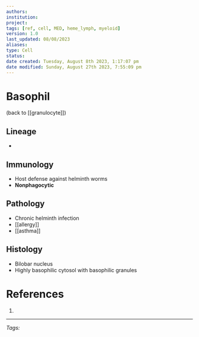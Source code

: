 ```yaml
---
authors: 
institution: 
project: 
tags: [ref, cell, MED, heme_lymph, myeloid]
version: 1.0
last_updated: 08/08/2023
aliases: 
type: Cell
status: 
date created: Tuesday, August 8th 2023, 1:17:07 pm
date modified: Sunday, August 27th 2023, 7:55:09 pm
---
```


# Basophil

(back to [[granulocyte]])

## Lineage
- 
## Immunology
- Host defense against helminth worms
- **Nonphagocytic**
## Pathology
- Chronic helminth infection
- [[allergy]]
- [[asthma]]
## Histology
- Bilobar nucleus
- Highly basophilic cytosol with basophilic granules

# References
1. 

---
_Tags:_ 